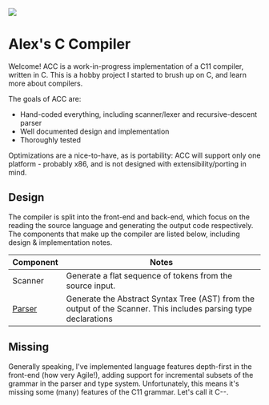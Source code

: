 [![](https://github.com/alexking35h/acc/workflows/Build%20and%20Test/badge.svg)](https://github.com/alexking35h/acc/actions?query=workflow%3A%22Build+and+Test%22)

# Alex's C Compiler

Welcome! ACC is a work-in-progress implementation of a C11 compiler, written in C.
This is a hobby project I started to brush up on C, and learn more about compilers.

The goals of ACC are:
 * Hand-coded everything, including scanner/lexer and recursive-descent parser
 * Well documented design and implementation
 * Thoroughly tested

Optimizations are a nice-to-have, as is portability: ACC will support only
one platform - probably x86, and is not designed with extensibility/porting in mind.

## Design

The compiler is split into the front-end and back-end, which focus on the reading the
source language and generating the output code respectively. The components that make 
up the compiler are listed below, including design & implementation notes.

|Component                      |Notes|
|-------------------------------|-----|
|Scanner                        |Generate a flat sequence of tokens from the source input.|
|[Parser](design/parser.md)     |Generate the Abstract Syntax Tree (AST) from the output of the Scanner. This includes parsing type declarations|

## Missing

Generally speaking, I've implemented language features depth-first in the front-end (how very Agile!), 
adding support for incremental subsets of the grammar in the parser and type system. Unfortunately,
this means it's missing some (many) features of the C11 grammar. Let's call it C--.




